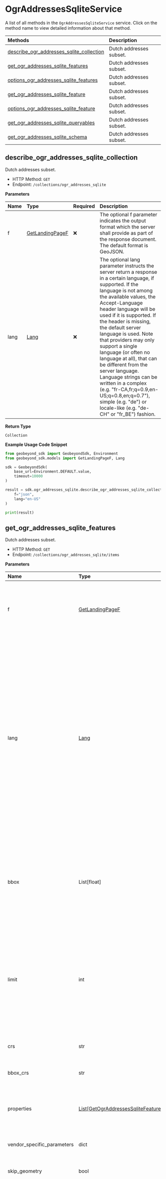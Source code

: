 # OgrAddressesSqliteService

A list of all methods in the `OgrAddressesSqliteService` service. Click on the method name to view detailed information about that method.

| Methods                                                                               | Description             |
| :------------------------------------------------------------------------------------ | :---------------------- |
| [describe_ogr_addresses_sqlite_collection](#describe_ogr_addresses_sqlite_collection) | Dutch addresses subset. |
| [get_ogr_addresses_sqlite_features](#get_ogr_addresses_sqlite_features)               | Dutch addresses subset. |
| [options_ogr_addresses_sqlite_features](#options_ogr_addresses_sqlite_features)       | Dutch addresses subset. |
| [get_ogr_addresses_sqlite_feature](#get_ogr_addresses_sqlite_feature)                 | Dutch addresses subset. |
| [options_ogr_addresses_sqlite_feature](#options_ogr_addresses_sqlite_feature)         | Dutch addresses subset. |
| [get_ogr_addresses_sqlite_queryables](#get_ogr_addresses_sqlite_queryables)           | Dutch addresses subset. |
| [get_ogr_addresses_sqlite_schema](#get_ogr_addresses_sqlite_schema)                   | Dutch addresses subset. |

## describe_ogr_addresses_sqlite_collection

Dutch addresses subset.

- HTTP Method: `GET`
- Endpoint: `/collections/ogr_addresses_sqlite`

**Parameters**

| Name | Type                                            | Required | Description                                                                                                                                                                                                                                                                                                                                                                                                                                                                                                                                                                                          |
| :--- | :---------------------------------------------- | :------- | :--------------------------------------------------------------------------------------------------------------------------------------------------------------------------------------------------------------------------------------------------------------------------------------------------------------------------------------------------------------------------------------------------------------------------------------------------------------------------------------------------------------------------------------------------------------------------------------------------- |
| f    | [GetLandingPageF](../models/GetLandingPageF.md) | ❌       | The optional f parameter indicates the output format which the server shall provide as part of the response document. The default format is GeoJSON.                                                                                                                                                                                                                                                                                                                                                                                                                                                 |
| lang | [Lang](../models/Lang.md)                       | ❌       | The optional lang parameter instructs the server return a response in a certain language, if supported. If the language is not among the available values, the Accept-Language header language will be used if it is supported. If the header is missing, the default server language is used. Note that providers may only support a single language (or often no language at all), that can be different from the server language. Language strings can be written in a complex (e.g. "fr-CA,fr;q=0.9,en-US;q=0.8,en;q=0.7"), simple (e.g. "de") or locale-like (e.g. "de-CH" or "fr_BE") fashion. |

**Return Type**

`Collection`

**Example Usage Code Snippet**

```python
from geobeyond_sdk import GeobeyondSdk, Environment
from geobeyond_sdk.models import GetLandingPageF, Lang

sdk = GeobeyondSdk(
    base_url=Environment.DEFAULT.value,
    timeout=10000
)

result = sdk.ogr_addresses_sqlite.describe_ogr_addresses_sqlite_collection(
    f="json",
    lang="en-US"
)

print(result)
```

## get_ogr_addresses_sqlite_features

Dutch addresses subset.

- HTTP Method: `GET`
- Endpoint: `/collections/ogr_addresses_sqlite/items`

**Parameters**

| Name                       | Type                                                                                                  | Required | Description                                                                                                                                                                                                                                                                                                                                                                                                                                                                                                                                                                                          |
| :------------------------- | :---------------------------------------------------------------------------------------------------- | :------- | :--------------------------------------------------------------------------------------------------------------------------------------------------------------------------------------------------------------------------------------------------------------------------------------------------------------------------------------------------------------------------------------------------------------------------------------------------------------------------------------------------------------------------------------------------------------------------------------------------- |
| f                          | [GetLandingPageF](../models/GetLandingPageF.md)                                                       | ❌       | The optional f parameter indicates the output format which the server shall provide as part of the response document. The default format is GeoJSON.                                                                                                                                                                                                                                                                                                                                                                                                                                                 |
| lang                       | [Lang](../models/Lang.md)                                                                             | ❌       | The optional lang parameter instructs the server return a response in a certain language, if supported. If the language is not among the available values, the Accept-Language header language will be used if it is supported. If the header is missing, the default server language is used. Note that providers may only support a single language (or often no language at all), that can be different from the server language. Language strings can be written in a complex (e.g. "fr-CA,fr;q=0.9,en-US;q=0.8,en;q=0.7"), simple (e.g. "de") or locale-like (e.g. "de-CH" or "fr_BE") fashion. |
| bbox                       | List[float]                                                                                           | ❌       | Only features that have a geometry that intersects the bounding box are selected.The bounding box is provided as four or six numbers, depending on whether the coordinate reference system includes a vertical axis (height or depth).                                                                                                                                                                                                                                                                                                                                                               |
| limit                      | int                                                                                                   | ❌       | The optional limit parameter limits the number of items that are presented in the response document. Only items are counted that are on the first level of the collection in the response document. Nested objects contained within the explicitly requested items shall not be counted. Minimum = 1. Maximum = 10000. Default = 10.                                                                                                                                                                                                                                                                 |
| crs                        | str                                                                                                   | ❌       | Indicates the coordinate reference system for the results.                                                                                                                                                                                                                                                                                                                                                                                                                                                                                                                                           |
| bbox_crs                   | str                                                                                                   | ❌       | Indicates the coordinate reference system for the given bbox coordinates.                                                                                                                                                                                                                                                                                                                                                                                                                                                                                                                            |
| properties                 | [List[GetOgrAddressesSqliteFeaturesProperties]](../models/GetOgrAddressesSqliteFeaturesProperties.md) | ❌       | The properties that should be included for each feature. The parameter value is a comma-separated list of property names.                                                                                                                                                                                                                                                                                                                                                                                                                                                                            |
| vendor_specific_parameters | dict                                                                                                  | ❌       | Additional "free-form" parameters that are not explicitly defined                                                                                                                                                                                                                                                                                                                                                                                                                                                                                                                                    |
| skip_geometry              | bool                                                                                                  | ❌       | This option can be used to skip response geometries for each feature.                                                                                                                                                                                                                                                                                                                                                                                                                                                                                                                                |
| sortby                     | List[str]                                                                                             | ❌       | Specifies a comma-separated list of property names by which the response shall be sorted. If the property name is preceded by a plus (+) sign it indicates an ascending sort for that property. If the property name is preceded by a minus (-) sign it indicates a descending sort for that property. If the property is not preceded by a plus or minus, then the default sort order implied is ascending (+).                                                                                                                                                                                     |
| offset                     | int                                                                                                   | ❌       | The optional offset parameter indicates the index within the result set from which the server shall begin presenting results in the response document. The first element has an index of 0 (default).                                                                                                                                                                                                                                                                                                                                                                                                |
| id\_                       | str                                                                                                   | ❌       |                                                                                                                                                                                                                                                                                                                                                                                                                                                                                                                                                                                                      |
| straatnaam                 | str                                                                                                   | ❌       |                                                                                                                                                                                                                                                                                                                                                                                                                                                                                                                                                                                                      |
| huisnummer                 | str                                                                                                   | ❌       |                                                                                                                                                                                                                                                                                                                                                                                                                                                                                                                                                                                                      |
| huisletter                 | str                                                                                                   | ❌       |                                                                                                                                                                                                                                                                                                                                                                                                                                                                                                                                                                                                      |
| woonplaats                 | str                                                                                                   | ❌       |                                                                                                                                                                                                                                                                                                                                                                                                                                                                                                                                                                                                      |
| postcode                   | str                                                                                                   | ❌       |                                                                                                                                                                                                                                                                                                                                                                                                                                                                                                                                                                                                      |
| toevoeging                 | str                                                                                                   | ❌       |                                                                                                                                                                                                                                                                                                                                                                                                                                                                                                                                                                                                      |

**Return Type**

`FeatureCollectionGeoJson`

**Example Usage Code Snippet**

```python
from geobeyond_sdk import GeobeyondSdk, Environment
from geobeyond_sdk.models import GetLandingPageF, Lang, dict

sdk = GeobeyondSdk(
    base_url=Environment.DEFAULT.value,
    timeout=10000
)
bbox=[
    7.89
]
properties=[
    "id"
]
vendor_specific_parameters=dict(
    {}
)
sortby=[
    "Crv?5/Sf>"
]

result = sdk.ogr_addresses_sqlite.get_ogr_addresses_sqlite_features(
    f="json",
    lang="en-US",
    bbox=bbox,
    limit=10,
    crs="crs",
    bbox_crs="bbox-crs",
    properties=properties,
    vendor_specific_parameters=vendor_specific_parameters,
    skip_geometry=True,
    sortby=sortby,
    offset=7,
    id_="id",
    straatnaam="straatnaam",
    huisnummer="huisnummer",
    huisletter="huisletter",
    woonplaats="woonplaats",
    postcode="postcode",
    toevoeging="toevoeging"
)

print(result)
```

## options_ogr_addresses_sqlite_features

Dutch addresses subset.

- HTTP Method: `OPTIONS`
- Endpoint: `/collections/ogr_addresses_sqlite/items`

**Example Usage Code Snippet**

```python
from geobeyond_sdk import GeobeyondSdk, Environment

sdk = GeobeyondSdk(
    base_url=Environment.DEFAULT.value,
    timeout=10000
)

result = sdk.ogr_addresses_sqlite.options_ogr_addresses_sqlite_features()

print(result)
```

## get_ogr_addresses_sqlite_feature

Dutch addresses subset.

- HTTP Method: `GET`
- Endpoint: `/collections/ogr_addresses_sqlite/items/{featureId}`

**Parameters**

| Name       | Type                                            | Required | Description                                                                                                                                                                                                                                                                                                                                                                                                                                                                                                                                                                                          |
| :--------- | :---------------------------------------------- | :------- | :--------------------------------------------------------------------------------------------------------------------------------------------------------------------------------------------------------------------------------------------------------------------------------------------------------------------------------------------------------------------------------------------------------------------------------------------------------------------------------------------------------------------------------------------------------------------------------------------------- |
| feature_id | str                                             | ✅       | local identifier of a feature                                                                                                                                                                                                                                                                                                                                                                                                                                                                                                                                                                        |
| crs        | str                                             | ❌       | Indicates the coordinate reference system for the results.                                                                                                                                                                                                                                                                                                                                                                                                                                                                                                                                           |
| f          | [GetLandingPageF](../models/GetLandingPageF.md) | ❌       | The optional f parameter indicates the output format which the server shall provide as part of the response document. The default format is GeoJSON.                                                                                                                                                                                                                                                                                                                                                                                                                                                 |
| lang       | [Lang](../models/Lang.md)                       | ❌       | The optional lang parameter instructs the server return a response in a certain language, if supported. If the language is not among the available values, the Accept-Language header language will be used if it is supported. If the header is missing, the default server language is used. Note that providers may only support a single language (or often no language at all), that can be different from the server language. Language strings can be written in a complex (e.g. "fr-CA,fr;q=0.9,en-US;q=0.8,en;q=0.7"), simple (e.g. "de") or locale-like (e.g. "de-CH" or "fr_BE") fashion. |

**Return Type**

`FeatureGeoJson`

**Example Usage Code Snippet**

```python
from geobeyond_sdk import GeobeyondSdk, Environment
from geobeyond_sdk.models import GetLandingPageF, Lang

sdk = GeobeyondSdk(
    base_url=Environment.DEFAULT.value,
    timeout=10000
)

result = sdk.ogr_addresses_sqlite.get_ogr_addresses_sqlite_feature(
    feature_id="featureId",
    crs="crs",
    f="json",
    lang="en-US"
)

print(result)
```

## options_ogr_addresses_sqlite_feature

Dutch addresses subset.

- HTTP Method: `OPTIONS`
- Endpoint: `/collections/ogr_addresses_sqlite/items/{featureId}`

**Parameters**

| Name       | Type | Required | Description                   |
| :--------- | :--- | :------- | :---------------------------- |
| feature_id | str  | ✅       | local identifier of a feature |

**Example Usage Code Snippet**

```python
from geobeyond_sdk import GeobeyondSdk, Environment

sdk = GeobeyondSdk(
    base_url=Environment.DEFAULT.value,
    timeout=10000
)

result = sdk.ogr_addresses_sqlite.options_ogr_addresses_sqlite_feature(feature_id="featureId")

print(result)
```

## get_ogr_addresses_sqlite_queryables

Dutch addresses subset.

- HTTP Method: `GET`
- Endpoint: `/collections/ogr_addresses_sqlite/queryables`

**Parameters**

| Name | Type                                            | Required | Description                                                                                                                                                                                                                                                                                                                                                                                                                                                                                                                                                                                          |
| :--- | :---------------------------------------------- | :------- | :--------------------------------------------------------------------------------------------------------------------------------------------------------------------------------------------------------------------------------------------------------------------------------------------------------------------------------------------------------------------------------------------------------------------------------------------------------------------------------------------------------------------------------------------------------------------------------------------------- |
| f    | [GetLandingPageF](../models/GetLandingPageF.md) | ❌       | The optional f parameter indicates the output format which the server shall provide as part of the response document. The default format is GeoJSON.                                                                                                                                                                                                                                                                                                                                                                                                                                                 |
| lang | [Lang](../models/Lang.md)                       | ❌       | The optional lang parameter instructs the server return a response in a certain language, if supported. If the language is not among the available values, the Accept-Language header language will be used if it is supported. If the header is missing, the default server language is used. Note that providers may only support a single language (or often no language at all), that can be different from the server language. Language strings can be written in a complex (e.g. "fr-CA,fr;q=0.9,en-US;q=0.8,en;q=0.7"), simple (e.g. "de") or locale-like (e.g. "de-CH" or "fr_BE") fashion. |

**Return Type**

`Queryables`

**Example Usage Code Snippet**

```python
from geobeyond_sdk import GeobeyondSdk, Environment
from geobeyond_sdk.models import GetLandingPageF, Lang

sdk = GeobeyondSdk(
    base_url=Environment.DEFAULT.value,
    timeout=10000
)

result = sdk.ogr_addresses_sqlite.get_ogr_addresses_sqlite_queryables(
    f="json",
    lang="en-US"
)

print(result)
```

## get_ogr_addresses_sqlite_schema

Dutch addresses subset.

- HTTP Method: `GET`
- Endpoint: `/collections/ogr_addresses_sqlite/schema`

**Parameters**

| Name | Type                                            | Required | Description                                                                                                                                                                                                                                                                                                                                                                                                                                                                                                                                                                                          |
| :--- | :---------------------------------------------- | :------- | :--------------------------------------------------------------------------------------------------------------------------------------------------------------------------------------------------------------------------------------------------------------------------------------------------------------------------------------------------------------------------------------------------------------------------------------------------------------------------------------------------------------------------------------------------------------------------------------------------- |
| f    | [GetLandingPageF](../models/GetLandingPageF.md) | ❌       | The optional f parameter indicates the output format which the server shall provide as part of the response document. The default format is GeoJSON.                                                                                                                                                                                                                                                                                                                                                                                                                                                 |
| lang | [Lang](../models/Lang.md)                       | ❌       | The optional lang parameter instructs the server return a response in a certain language, if supported. If the language is not among the available values, the Accept-Language header language will be used if it is supported. If the header is missing, the default server language is used. Note that providers may only support a single language (or often no language at all), that can be different from the server language. Language strings can be written in a complex (e.g. "fr-CA,fr;q=0.9,en-US;q=0.8,en;q=0.7"), simple (e.g. "de") or locale-like (e.g. "de-CH" or "fr_BE") fashion. |

**Return Type**

`Queryables`

**Example Usage Code Snippet**

```python
from geobeyond_sdk import GeobeyondSdk, Environment
from geobeyond_sdk.models import GetLandingPageF, Lang

sdk = GeobeyondSdk(
    base_url=Environment.DEFAULT.value,
    timeout=10000
)

result = sdk.ogr_addresses_sqlite.get_ogr_addresses_sqlite_schema(
    f="json",
    lang="en-US"
)

print(result)
```

<!-- This file was generated by liblab | https://liblab.com/ -->
